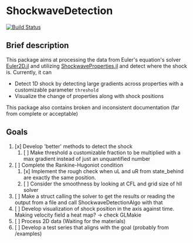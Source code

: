 # ShockwaveDetection

[![Build Status](https://github.com/warisa-r/ShockwaveDetection.jl/actions/workflows/CI.yml/badge.svg?branch=main)](https://github.com/warisa-r/ShockwaveDetection.jl/actions/workflows/CI.yml?query=branch%3Amain)


## Brief description

This package aims at processing the data from Euler's equation's solver [Euler2D.jl](https://github.com/STCE-at-RWTH/ShockwaveProperties.jl) and utilizing [ShockwaveProperties.jl](https://github.com/STCE-at-RWTH/ShockwaveProperties.jl) and detect where the shock is.
Currently, it can
- Detect 1D shock by detecting large gradients across properties with a customizable parameter `threshold`
- Visualize the change of properties along with shock positions

This package also contains broken and inconsistent documentation (far from complete or acceptable)

## Goals
1. [x] Develop 'better' methods to detect the shock
   1. [ ] Make threshold a customizable fraction to be multiplied with a max gradient instead of just an unquantified number
2. [ ] Complete the Rankine-Hugoniot condition
    1. [x] Implement the rough check when uL and uR from state_behind are exactly the same position.
    2. [ ] Consider the smoothness by looking at CFL and grid size of hll solver 
3. [ ] Make a struct calling the solver to get the results or reading the output from a file and call ShockwaveDetectionAlgo with that
4. [ ] Develop visualization of shock position in the axis against time. Making velocity field a heat map? -> check GLMakie
5. [ ] Process 2D data (Waiting for the materials)
6. [ ] Develop a test series that aligns with the goal (probably from /examples)
